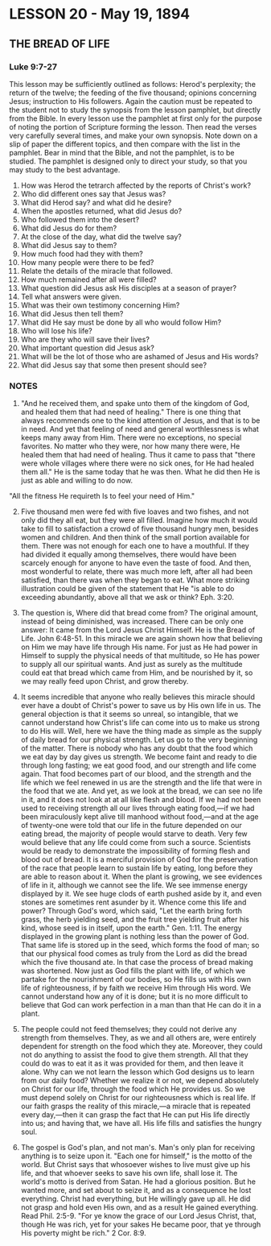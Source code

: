 # LESSON 20 - May 19, 1894

## THE BREAD OF LIFE
### Luke 9:7-27

This lesson may be sufficiently outlined as follows: Herod's perplexity; the return of the twelve; the feeding of the five thousand; opinions concerning Jesus; instruction to His followers. Again the caution must be repeated to the student not to study the synopsis from the lesson pamphlet, but directly from the Bible. In every lesson use the pamphlet at first only for the purpose of noting the portion of Scripture forming the lesson. Then read the verses very carefully several times, and make your own synopsis. Note down on a slip of paper the different topics, and then compare with the list in the pamphlet. Bear in mind that the Bible, and not the pamphlet, is to be studied. The pamphlet is designed only to direct your study, so that you may study to the best advantage.

1. How was Herod the tetrarch affected by the reports of Christ's work?
2. Who did different ones say that Jesus was?
3. What did Herod say? and what did he desire?
4. When the apostles returned, what did Jesus do?
5. Who followed them into the desert?
6. What did Jesus do for them?
7. At the close of the day, what did the twelve say?
8. What did Jesus say to them?
9. How much food had they with them?
10. How many people were there to be fed?
11. Relate the details of the miracle that followed.
12. How much remained after all were filled?
13. What question did Jesus ask His disciples at a season of prayer?
14. Tell what answers were given.
15. What was their own testimony concerning Him?
16. What did Jesus then tell them?
17. What did He say must be done by all who would follow Him?
18. Who will lose his life?
19. Who are they who will save their lives?
20. What important question did Jesus ask?
21. What will be the lot of those who are ashamed of Jesus and His words?
22. What did Jesus say that some then present should see?

### NOTES

1. "And he received them, and spake unto them of the kingdom of God, and healed them that had need of healing." There is one thing that always recommends one to the kind attention of Jesus, and that is to be in need. And yet that feeling of need and general worthlessness is what keeps many away from Him. There were no exceptions, no special favorites. No matter who they were, nor how many there were, He healed them that had need of healing. Thus it came to pass that "there were whole villages where there were no sick ones, for He had healed them all." He is the same today that he was then. What he did then He is just as able and willing to do now.

"All the fitness He requireth
Is to feel your need of Him."

2. Five thousand men were fed with five loaves and two fishes, and not only did they all eat, but they were all filled. Imagine how much it would take to fill to satisfaction a crowd of five thousand hungry men, besides women and children. And then think of the small portion available for them. There was not enough for each one to have a mouthful. If they had divided it equally among themselves, there would have been scarcely enough for anyone to have even the taste of food. And then, most wonderful to relate, there was much more left, after all had been satisfied, than there was when they began to eat. What more striking illustration could be given of the statement that He "is able to do exceeding abundantly, above all that we ask or think? Eph. 3:20.

3. The question is, Where did that bread come from? The original amount, instead of being diminished, was increased. There can be only one answer: It came from the Lord Jesus Christ Himself. He is the Bread of Life. John 6:48-51. In this miracle we are again shown how that believing on Him we may have life through His name. For just as He had power in Himself to supply the physical needs of that multitude, so He has power to supply all our spiritual wants. And just as surely as the multitude could eat that bread which came from Him, and be nourished by it, so we may really feed upon Christ, and grow thereby.

4. It seems incredible that anyone who really believes this miracle should ever have a doubt of Christ's power to save us by His own life in us. The general objection is that it seems so unreal, so intangible, that we cannot understand how Christ's life can come into us to make us strong to do His will. Well, here we have the thing made as simple as the supply of daily bread for our physical strength. Let us go to the very beginning of the matter. There is nobody who has any doubt that the food which we eat day by day gives us strength. We become faint and ready to die through long fasting; we eat good food, and our strength and life come again. That food becomes part of our blood, and the strength and the life which we feel renewed in us are the strength and the life that were in the food that we ate. And yet, as we look at the bread, we can see no life in it, and it does not look at at all like flesh and blood. If we had not been used to receiving strength all our lives through eating food,—if we had been miraculously kept alive till manhood without food,—and at the age of twenty-one were told that our life in the future depended on our eating bread, the majority of people would starve to death. Very few would believe that any life could come from such a source. Scientists would be ready to demonstrate the impossibility of forming flesh and blood out of bread. It is a merciful provision of God for the preservation of the race that people learn to sustain life by eating, long before they are able to reason about it. When the plant is growing, we see evidences of life in it, although we cannot see the life. We see immense energy displayed by it. We see huge clods of earth pushed aside by it, and even stones are sometimes rent asunder by it. Whence come this life and power? Through God's word, which said, "Let the earth bring forth grass, the herb yielding seed, and the fruit tree yielding fruit after his kind, whose seed is in itself, upon the earth." Gen. 1:11. The energy displayed in the growing plant is nothing less than the power of God. That same life is stored up in the seed, which forms the food of man; so that our physical food comes as truly from the Lord as did the bread which the five thousand ate. In that case the process of bread making was shortened. Now just as God fills the plant with life, of which we partake for the nourishment of our bodies, so He fills us with His own life of righteousness, if by faith we receive Him through His word. We cannot understand how any of it is done; but it is no more difficult to believe that God can work perfection in a man than that He can do it in a plant.

5. The people could not feed themselves; they could not derive any strength from themselves. They, as we and all others are, were entirely dependent for strength on the food which they ate. Moreover, they could not do anything to assist the food to give them strength. All that they could do was to eat it as it was provided for them, and then leave it alone. Why can we not learn the lesson which God designs us to learn from our daily food? Whether we realize it or not, we depend absolutely on Christ for our life, through the food which He provides us. So we must depend solely on Christ for our righteousness which is real life. If our faith grasps the reality of this miracle,—a miracle that is repeated every day,—then it can grasp the fact that He can put His life directly into us; and having that, we have all. His life fills and satisfies the hungry soul.

6. The gospel is God's plan, and not man's. Man's only plan for receiving anything is to seize upon it. "Each one for himself," is the motto of the world. But Christ says that whosoever wishes to live must give up his life, and that whoever seeks to save his own life, shall lose it. The world's motto is derived from Satan. He had a glorious position. But he wanted more, and set about to seize it, and as a consequence he lost everything. Christ had everything, but He willingly gave up all. He did not grasp and hold even His own, and as a result He gained everything. Read Phil. 2:5-9. "For ye know the grace of our Lord Jesus Christ, that, though He was rich, yet for your sakes He became poor, that ye through His poverty might be rich." 2 Cor. 8:9.
